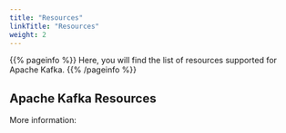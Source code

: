 ```yaml
---
title: "Resources"
linkTitle: "Resources"
weight: 2
---
```


{{% pageinfo %}}
Here, you will find the list of resources supported for Apache Kafka.
{{% /pageinfo %}}

## Apache Kafka Resources

More information: